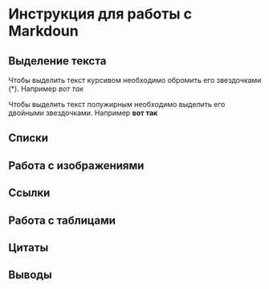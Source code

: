 # Инструкция для работы с Markdoun

## Выделение текста

Чтобы выделить текст курсивом необходимо обромить его звездочками (*). Например *вот так*

Чтобы выделить текст полужирным необходимо выделить его двойными звездочками. Например **вот так**
## Списки

## Работа с изображениями

## Ссылки

## Работа с таблицами

## Цитаты   

## Выводы